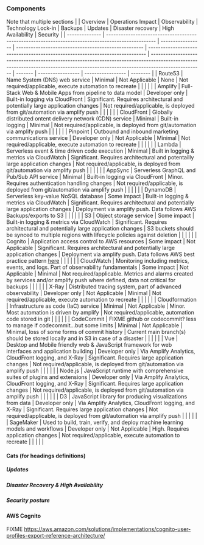 ### Components

Note that multiple sections 
|                | Overview                                                                                           | Operations Impact | Observability                                        | Technology Lock-in                                                            | Backups                                                                                                                                                                           | Updates | Disaster recovery | High Availability | Security |
| -------------- | -------------------------------------------------------------------------------------------------- | ----------------- | ---------------------------------------------------- | ----------------------------------------------------------------------------- | --------------------------------------------------------------------------------------------------------------------------------------------------------------------------------- | ------- | ----------------- | ----------------- | -------- |
| Route53        | Name System (DNS) web service                                                                      | Minimal           | Not Applicable                                       | None                                                                          | Not required/applicable, execute automation to recreate                                                                                                                           |         |                   |                   |          |
| Amplify        | Full-Stack Web & Mobile Apps from pipeline to data model                                           | Developer only    | Built-in logging via CloudFront                      | Significant. Requires architectural and potentially large application changes | Not required/applicable, is deployed from git/automation via amplify push                                                                                                         |         |                   |                   |          |
| CloudFront     | Globally distributed ontent delivery network (CDN) service                                         | Minimal           | Built-in logging                                     | Minimal                                                                       | Not required/applicable, is deployed from git/automation via amplify push                                                                                                         |         |                   |                   |          |
| Pinpoint       | Outbound and inbound marketing communications service                                              | Developer only    | Not Applicable                                       | Minimal                                                                       | Not required/applicable, execute automation to recreate                                                                                                                           |         |                   |                   |          |
| Lambda         | Serverless event & time driven code execution                                                      | Minimal           | Built in logging & metrics via CloudWatch            | Significant. Requires architectural and potentailly large application changes | Not required/applicable, is deployed from git/automation via amplify push                                                                                                         |         |                   |                   |          |
| AppSync        | Serverless GraphQL and Pub/Sub API service                                                         | Minimal           | Built-in logging via CloudFront                      | Minor. Requires authentication handling changes                               | Not required/applicable, is deployed from git/automation via amplify push                                                                                                         |         |                   |                   |          |
| DynamoDB       | Serverless key-value NoSQL database                                                                | Some impact       | Built-in logging & metrics via CloudWatch            | Significant. Requires architectural and potentially large application changes | Deployment via amplify push. Data follows AWS Backups/exports to S3                                                                                                               |         |                   |                   |          |
| S3             | Object storage service                                                                             | Some impact       | Built-in logging & metrics via CloudWatch            | Significant. Requires architectural and potentially large application changes | S3 buckets should be synced to multiple regions with lifecycle policies against deletion                                                                                          |         |                   |                   |          |
| Cognito        | Application access control to AWS resources                                                        | Some impact       | Not Applicable                                       | Significant. Requires architectural and potentially large application changes | Deployment via amplify push. Data follows AWS best practice pattern [here](https://aws.amazon.com/solutions/implementations/cognito-user-profiles-export-reference-architecture/) |         |                   |                   |          |
| CloudWatch     | Monitoring including metrics, events, and logs. Part of observability fundamentals                 | Some impact       | Not Applicable                                       | Minimal                                                                       | Not required/applicable. Metrics and alarms created by services and/or amplify push where defined, data not critical for backups                                                  |         |                   |                   |          |
| X-Ray          | Distributed tracing system, part of advanced observability                                         | Developer only    | Not Applicable                                       | Minimal                                                                       | Not required/applicable, execute automation to recreate                                                                                                                           |         |                   |                   |          |
| Cloudformation | Infrastructure as code (IaC) service                                                               | Minimal           | Not Applicable                                       | Minor. Most automation is driven by amplify                                   | Not required/applicable, automation code stored in git                                                                                                                            |         |                   |                   |          |
| CodeCommit     | FIXME github or codecommit? less to manage if codecommit...but some limits                         | Minimal           | Not Applicable                                       | Minimal, loss of some forms of commit history                                 | Current main branch(s) should be stored locally and in S3 in case of a disaster                                                                                                   |         |                   |                   |          |
| Vue            | Desktop and Mobile friendly web & JavaScript framework for web interfaces and application building | Developer only    | Via Amplify Analytics, CloudFront logging, and X-Ray | Significant. Requires large application changes                               | Not required/applicable, is deployed from git/automation via amplify push                                                                                                         |         |                   |                   |          |
| Node.js        | JavaScript runtime with comprehensive suites of plugins and extensions                             | Developer only    | Via Amplify Analytics, CloudFront logging, and X-Ray | Significant. Requires large application changes                               | Not required/applicable, is deployed from git/automation via amplify push                                                                                                         |         |                   |                   |          |
| D3             | JavaScript library for producing visualizations from data                                          | Developer only    | Via Amplify Analytics, CloudFront logging, and X-Ray | Significant. Requires large application changes                               | Not required/applicable, is deployed from git/automation via amplify push                                                                                                         |         |                   |                   |          |
| SageMaker      | Used to build, train, verify, and deploy machine learning models and workflows                     | Developer only    | Not Applicable                                       | High. Requires application changes                                            | Not required/applicable, execute automation to recreate                                                                                                                           |         |                   |                   |          |

#### Cats (for headings definitions)

##### Updates
##### Disaster Recovery & High Availability
##### Security posture


#### AWS Cognito
FIXME https://aws.amazon.com/solutions/implementations/cognito-user-profiles-export-reference-architecture/
